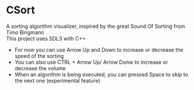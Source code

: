 # CSort
A sorting algorithm visualizer, inspired by the great Sound Of Sorting from Timo Bingmann  
This project uses SDL3 with C++ 
- For now you can use Arrow Up and Down to increase or decrease the speed of the sorting  
- You can also use CTRL + Arrow Up/ Arrow Donw to increase or decrease the volume  
- When an algorithm is being executed, you can pressed Space to skip to the next one (experimental feature)



